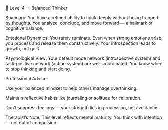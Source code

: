 🔸 Level 4 — Balanced Thinker

Summary:
You have a refined ability to think deeply without being trapped by thoughts. You analyze, conclude, and move forward — a hallmark of cognitive balance.

Emotional Dynamics:
You rarely ruminate. Even when strong emotions arise, you process and release them constructively. Your introspection leads to growth, not guilt.

Psychological View:
Your default mode network (introspective system) and task-positive network (action system) are well-coordinated. You know when to stop thinking and start doing.

Professional Advice:

Use your balanced mindset to help others manage overthinking.

Maintain reflective habits like journaling or solitude for calibration.

Don’t suppress feelings — your strength lies in processing, not avoidance.

Therapist’s Note:
This level reflects mental maturity. You think with intention — not out of compulsion.